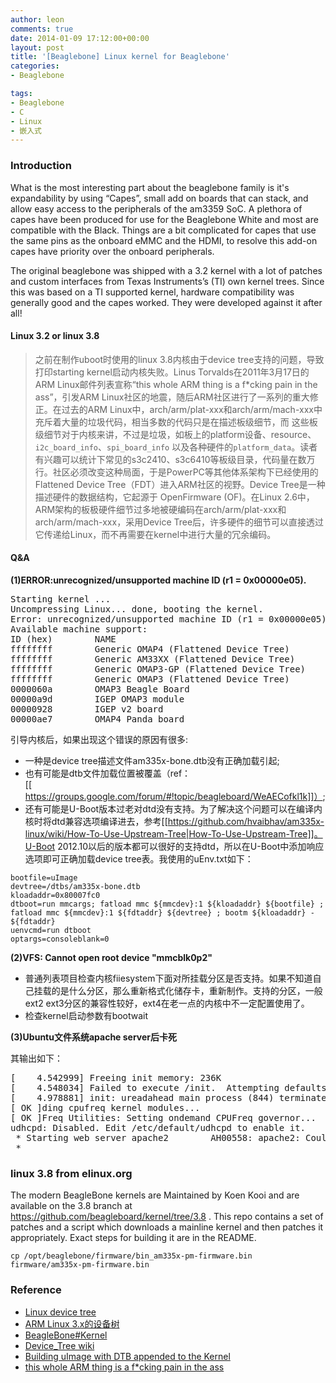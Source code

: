 ```yaml
---
author: leon
comments: true
date: 2014-01-09 17:12:00+00:00
layout: post
title: '[Beaglebone] Linux kernel for Beaglebone' 
categories:
- Beaglebone

tags:
- Beaglebone
- C
- Linux
- 嵌入式
---
```



### Introduction

What is the most interesting part about the beaglebone family is it's expandability by using “Capes”, small add on boards that can stack, and allow easy access to the peripherals of the am3359 SoC. A plethora of capes have been produced for use for the Beaglebone White and most are compatible with the Black. Things are a bit complicated for capes that use the same pins as the onboard eMMC and the HDMI, to resolve this add-on capes have priority over the onboard peripherals.

The original beaglebone was shipped with a 3.2 kernel with a lot of patches and custom interfaces from Texas Instruments’s (TI) own kernel trees. Since this was based on a TI supported kernel, hardware compatibility was generally good and the capes worked. They were developed against it after all! 

#### Linux 3.2 or linux 3.8

> 之前在制作uboot时使用的linux 3.8内核由于device tree支持的问题，导致打印starting kernel启动内核失败。Linus Torvalds在2011年3月17日的ARM Linux邮件列表宣称“this whole ARM thing is a f*cking pain in the ass”，引发ARM Linux社区的地震，随后ARM社区进行了一系列的重大修正。在过去的ARM Linux中，arch/arm/plat-xxx和arch/arm/mach-xxx中充斥着大量的垃圾代码，相当多数的代码只是在描述板级细节，而 这些板级细节对于内核来讲，不过是垃圾，如板上的platform设备、resource、`i2c_board_info`、`spi_board_info` 以及各种硬件的`platform_data`。读者有兴趣可以统计下常见的s3c2410、s3c6410等板级目录，代码量在数万行。社区必须改变这种局面，于是PowerPC等其他体系架构下已经使用的Flattened Device Tree（FDT）进入ARM社区的视野。Device Tree是一种描述硬件的数据结构，它起源于 OpenFirmware (OF)。在Linux 2.6中，ARM架构的板极硬件细节过多地被硬编码在arch/arm/plat-xxx和arch/arm/mach-xxx，采用Device Tree后，许多硬件的细节可以直接透过它传递给Linux，而不再需要在kernel中进行大量的冗余编码。


#### Q&A 

**(1)ERROR:unrecognized/unsupported machine ID (r1 = 0x00000e05).**  

<pre>
Starting kernel ...
Uncompressing Linux... done, booting the kernel.
Error: unrecognized/unsupported machine ID (r1 = 0x00000e05).
Available machine support:
ID (hex)        NAME
ffffffff        Generic OMAP4 (Flattened Device Tree)
ffffffff        Generic AM33XX (Flattened Device Tree)
ffffffff        Generic OMAP3-GP (Flattened Device Tree)
ffffffff        Generic OMAP3 (Flattened Device Tree)
0000060a        OMAP3 Beagle Board
00000a9d        IGEP OMAP3 module
00000928        IGEP v2 board
00000ae7        OMAP4 Panda board
</pre>

引导内核后，如果出现这个错误的原因有很多:

- 一种是device tree描述文件am335x-bone.dtb没有正确加载引起;
- 也有可能是dtb文件加载位置被覆盖（ref：[[https://groups.google.com/forum/#!topic/beagleboard/WeAECofkl1k]]）;
- 还有可能是U-Boot版本过老对dtd没有支持。为了解决这个问题可以在编译内核时将dtd兼容选项编译进去，参考[[https://github.com/hvaibhav/am335x-linux/wiki/How-To-Use-Upstream-Tree|How-To-Use-Upstream-Tree]]。U-Boot 2012.10以后的版本都可以很好的支持dtd，所以在U-Boot中添加响应选项即可正确加载device tree表。我使用的uEnv.txt如下：

```
bootfile=uImage
devtree=/dtbs/am335x-bone.dtb
kloadaddr=0x80007fc0
dtboot=run mmcargs; fatload mmc ${mmcdev}:1 ${kloadaddr} ${bootfile} ; fatload mmc ${mmcdev}:1 ${fdtaddr} ${devtree} ; bootm ${kloadaddr} - ${fdtaddr}
uenvcmd=run dtboot
optargs=consoleblank=0
```

**(2)VFS: Cannot open root device "mmcblk0p2"**

- 普通列表项目检查内核fiiesystem下面对所挂载分区是否支持。如果不知道自己挂载的是什么分区，那么重新格式化储存卡，重新制作。支持的分区，一般ext2 ext3分区的兼容性较好，ext4在老一点的内核中不一定配置使用了。
- 检查kernel启动参数有bootwait

**(3)Ubuntu文件系统apache server后卡死**

其输出如下：

<pre>
[    4.542999] Freeing init memory: 236K
[    4.548034] Failed to execute /init.  Attempting defaults...
[    4.978881] init: ureadahead main process (844) terminated with status 5
[ OK ]ding cpufreq kernel modules...        
[ OK ]Freq Utilities: Setting ondemand CPUFreq governor...         * CPU0...        
udhcpd: Disabled. Edit /etc/default/udhcpd to enable it.
 * Starting web server apache2        AH00558: apache2: Could not reliably determine the server's fully qualified domain name, using 127.0.1.1. Set the 'ServerName' directive globally te
 * 
</pre>

### linux 3.8 from elinux.org

The modern BeagleBone kernels are Maintained by Koen Kooi and are available on the 3.8 branch at https://github.com/beagleboard/kernel/tree/3.8 . This repo contains a set of patches and a script which downloads a mainline kernel and then patches it appropriately. Exact steps for building it are in the README. 

`cp /opt/beaglebone/firmware/bin_am335x-pm-firmware.bin firmware/am335x-pm-firmware.bin`

### Reference
- [Linux device tree](http://elinux.org/Device_Tree) 
- [ARM Linux 3.x的设备树](http://blog.csdn.net/21cnbao/article/details/8457546) 
- [BeagleBone#Kernel](http://elinux.org/BeagleBone#Kernel|elinux.org) 
- [Device_Tree wiki](http://www.omappedia.org/wiki/Device_Tree)
- [Building uImage with DTB appended to the Kernel](https://github.com/hvaibhav/am335x-linux/wiki/How-To-Use-Upstream-Tree)
- [this whole ARM thing is a f*cking pain in the ass](https://lkml.org/lkml/2011/3/17/492)